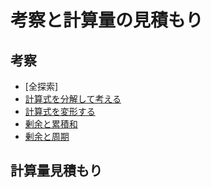 # 考察と計算量の見積もり

## 考察

- [全探索]
- [計算式を分解して考える](https://github.com/himejima/competitive-programming-library/blob/master/think-estimate/disassemble.cpp)
- [計算式を変形する](https://github.com/himejima/competitive-programming-library/blob/master/think-estimate/deformation-of-formula.cpp)
- [剰余と累積和](https://github.com/himejima/competitive-programming-library/blob/master/think-estimate/module1.cpp)
- [剰余と周期](https://github.com/himejima/competitive-programming-library/blob/master/think-estimate/module2.cpp)

## 計算量見積もり
